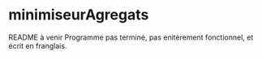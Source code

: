# minimiseurAgregats

README à venir
Programme pas terminé, pas enitèrement fonctionnel, et écrit en franglais.
